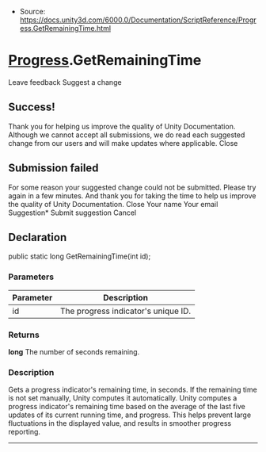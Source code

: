 * Source: https://docs.unity3d.com/6000.0/Documentation/ScriptReference/Progress.GetRemainingTime.html

#  [Progress](https://docs.unity3d.com/6000.0/Documentation/ScriptReference/Progress.html).GetRemainingTime
Leave feedback
Suggest a change
## Success!
Thank you for helping us improve the quality of Unity Documentation. Although we cannot accept all submissions, we do read each suggested change from our users and will make updates where applicable.
Close
## Submission failed
For some reason your suggested change could not be submitted. Please <a>try again</a> in a few minutes. And thank you for taking the time to help us improve the quality of Unity Documentation.
Close
Your name Your email Suggestion* Submit suggestion
Cancel
## Declaration
public static long GetRemainingTime(int id); 
### Parameters
Parameter | Description  
---|---  
id | The progress indicator's unique ID.  
### Returns
**long** The number of seconds remaining. 
### Description
Gets a progress indicator's remaining time, in seconds.
If the remaining time is not set manually, Unity computes it automatically. Unity computes a progress indicator's remaining time based on the average of the last five updates of its current running time, and progress. This helps prevent large fluctuations in the displayed value, and results in smoother progress reporting.
* * *
